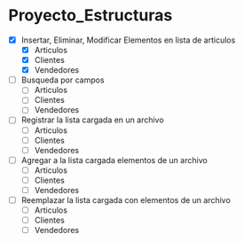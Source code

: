 # Proyecto_Estructuras

- [x] Insertar, Eliminar, Modificar Elementos en lista de articulos
    - [x] Articulos
    - [x] Clientes
    - [x] Vendedores

- [ ] Busqueda por campos
    - [ ] Articulos
    - [ ] Clientes
    - [ ] Vendedores
- [ ] Registrar la lista cargada en un archivo
    - [ ] Articulos
    - [ ] Clientes
    - [ ] Vendedores
- [ ] Agregar a la lista cargada elementos de un archivo
    - [ ] Articulos
    - [ ] Clientes
    - [ ] Vendedores
- [ ] Reemplazar la lista cargada con elementos de un archivo
    - [ ] Articulos
    - [ ] Clientes
    - [ ] Vendedores
